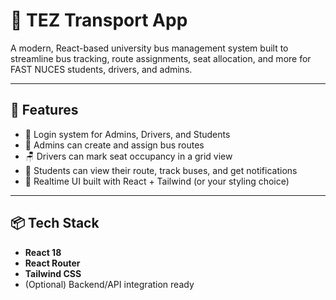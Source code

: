 # 🚌 TEZ Transport App

A modern, React-based university bus management system built to streamline bus tracking, route assignments, seat allocation, and more for FAST NUCES students, drivers, and admins.

---

## 🚀 Features

- 🔐 Login system for Admins, Drivers, and Students  
- 📍 Admins can create and assign bus routes  
- 🪑 Drivers can mark seat occupancy in a grid view  
- 🧭 Students can view their route, track buses, and get notifications  
- 💬 Realtime UI built with React + Tailwind (or your styling choice)

---

## 📦 Tech Stack

- **React 18**  
- **React Router**  
- **Tailwind CSS**  
- (Optional) Backend/API integration ready
